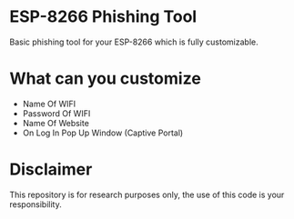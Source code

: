 # ESP-8266 Phishing Tool
Basic phishing tool for your ESP-8266 which is fully customizable.
# What can you customize
* Name Of WIFI
* Password Of WIFI
* Name Of Website
* On Log In Pop Up Window (Captive Portal)
# Disclaimer
This repository is for research purposes only, the use of this code is your responsibility.
